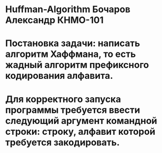 # Huffman-Algorithm Бочаров Александр КНМО-101
# Постановка задачи: написать алгоритм Хаффмана, то есть жадный алгоритм префиксного кодирования алфавита.
# Для корректного запуска программы требуется ввести следующий аргумент командной строки: строку, алфавит которой требуется закодировать.

